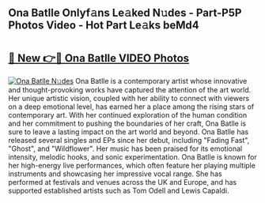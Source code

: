 ## Ona Batlle Onlyf𝚊ns Le𝚊ked N𝚞des - Part-P5P Photos Video - Hot Part Le𝚊ks beMd4

# <h2><a href="http://ac52482.deff.icu/?id=Ona+Batlle">🔗 New 👉🔴 Ona Batlle VIDEO Photos</a></h2>

[![Ona Batlle N𝚞des](https://i.imgur.com/rIISA9y.gif)](http://ac52482.deff.icu/?id=Ona+Batlle)
Ona Batlle is a contemporary artist whose innovative and thought-provoking works have captured the attention of the art world. Her unique artistic vision, coupled with her ability to connect with viewers on a deep emotional level, has earned her a place among the rising stars of contemporary art. With her continued exploration of the human condition and her commitment to pushing the boundaries of her craft, Ona Batlle is sure to leave a lasting impact on the art world and beyond. Ona Batlle has released several singles and EPs since her debut, including "Fading Fast", "Ghost", and "Wildflower". Her music has been praised for its emotional intensity, melodic hooks, and sonic experimentation. Ona Batlle is known for her high-energy live performances, which often feature her playing multiple instruments and showcasing her impressive vocal range. She has performed at festivals and venues across the UK and Europe, and has supported established artists such as Tom Odell and Lewis Capaldi.
